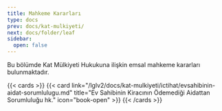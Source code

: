 ```yaml
---
title: Mahkeme Kararları
type: docs
prev: docs/kat-mulkiyeti/
next: docs/folder/leaf
sidebar:
  open: false
---
```


Bu bölümde Kat Mülkiyeti Hukukuna ilişkin emsal mahkeme kararları bulunmaktadır.

{{< cards >}}
{{< card link="/lglv2/docs/kat-mulkiyeti/ictihat/evsahibinin-aidat-sorumlulugu.md" title="Ev Sahibinin Kiracının Ödemediği Aidattan Sorumluluğu hk." icon="book-open" >}}
{{< /cards >}}
